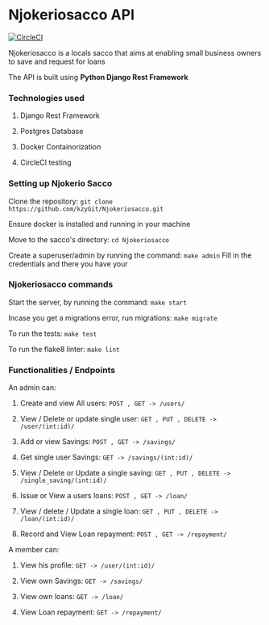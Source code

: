 # Njokeriosacco API

[![CircleCI](https://circleci.com/gh/kzyGit/Njokeriosacco.svg?style=svg)](https://circleci.com/gh/kzyGit/Njokeriosacco)


Njokeriosacco is a locals sacco that aims at enabling small business owners to save and request for loans

The API is built using <b>Python Django Rest Framework</b>


<h3>Technologies used</h3>

1. Django Rest Framework

2. Postgres Database

3. Docker Containorization

4. CircleCI testing



<h3>Setting up Njokerio Sacco</h3>

Clone the repository: `git clone https://github.com/kzyGit/Njokeriosacco.git`

Ensure docker is installed and running in your machine

Move to the sacco's directory: `cd Njokeriosacco`

Create a superuser/admin by running the command: `make admin` Fill in the credentials and there you have your


<h3>Njokeriosacco commands</h3>

Start the server, by running the command: `make start`

Incase you get a migrations error, run migrations: `make migrate`

To run the tests: `make test`

To run the flake8 linter: `make lint`


<h3>Functionalities / Endpoints</h3>

An admin can:

1. Create and view All users: `POST , GET -> /users/`

2. View / Delete or update single user: `GET , PUT , DELETE -> /user/(int:id)/`

3. Add or view Savings: `POST , GET -> /savings/` 

4. Get single user Savings: `GET -> /savings/(int:id)/` 

5. View / Delete or Update a single saving: `GET , PUT , DELETE -> /single_saving/(int:id)/`

6. Issue or View a users loans: `POST , GET -> /loan/` 

7. View / delete / Update a single loan: `GET , PUT , DELETE -> /loan/(int:id)/`

8. Record and View Loan repayment: `POST , GET -> /repayment/`


A member can:

1. View his profile: `GET -> /user/(int:id)/`

2. View own Savings: `GET -> /savings/` 

3. View own loans: `GET -> /loan/`

4. View Loan repayment: `GET -> /repayment/`
